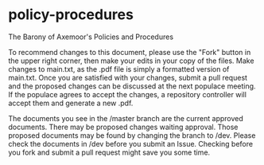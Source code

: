 # policy-procedures
The Barony of Axemoor's Policies and Procedures

To recommend changes to this document, please use the "Fork" button in the upper right corner, then make your edits in your copy of the files. Make changes to main.txt, as the .pdf file is simply a formatted version of main.txt. Once you are satisfied with your changes, submit a pull request and the proposed changes can be discussed at the next populace meeting. If the populace agrees to accept the changes, a repository controller will accept them and generate a new .pdf.

The documents you see in the /master branch are the current approved documents. There may be proposed changes waiting approval. Those proposed documents may be found by changing the branch to /dev. Please check the documents in /dev before you submit an Issue. Checking before you fork and submit a pull request might save you some time.
